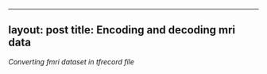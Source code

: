 
---
layout: post
title: Encoding and decoding mri data
---

_Converting fmri dataset in tfrecord file_

